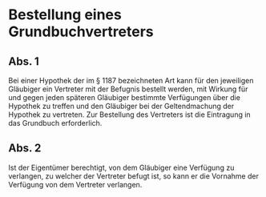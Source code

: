 # Bestellung eines Grundbuchvertreters



## Abs. 1

 Bei einer Hypothek der im § 1187 bezeichneten Art kann für den jeweiligen Gläubiger ein Vertreter mit der Befugnis bestellt werden, mit Wirkung für und gegen jeden späteren Gläubiger bestimmte Verfügungen über die Hypothek zu treffen und den Gläubiger bei der Geltendmachung der Hypothek zu vertreten. Zur Bestellung des Vertreters ist die Eintragung in das Grundbuch erforderlich.

## Abs. 2

 Ist der Eigentümer berechtigt, von dem Gläubiger eine Verfügung zu verlangen, zu welcher der Vertreter befugt ist, so kann er die Vornahme der Verfügung von dem Vertreter verlangen. 

